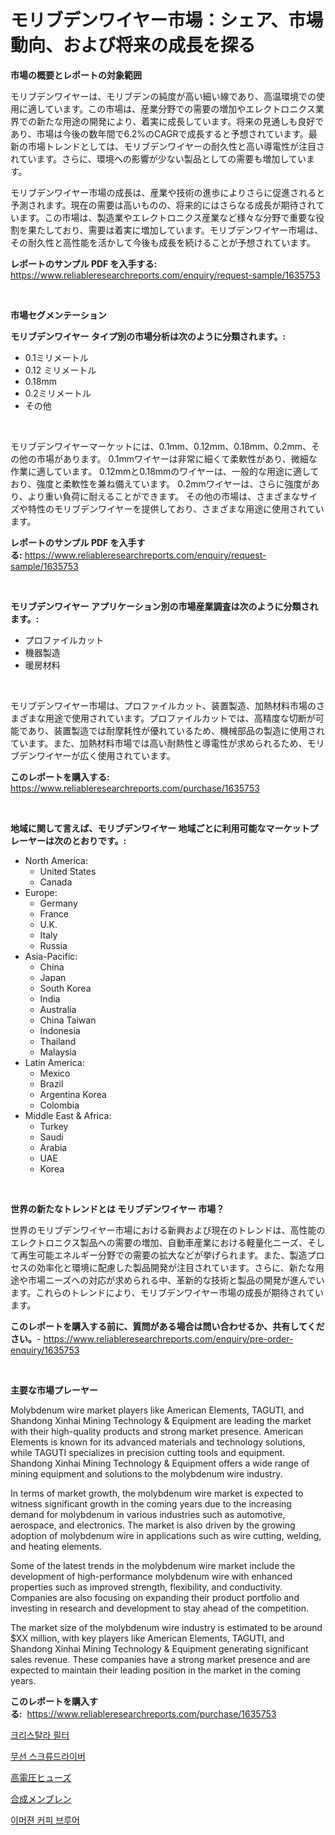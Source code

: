 <p><h1>モリブデンワイヤー市場：シェア、市場動向、および将来の成長を探る</h1></p><p><strong>市場の概要とレポートの対象範囲</strong></p>
<p><p>モリブデンワイヤーは、モリブデンの純度が高い細い線であり、高温環境での使用に適しています。この市場は、産業分野での需要の増加やエレクトロニクス業界での新たな用途の開発により、着実に成長しています。将来の見通しも良好であり、市場は今後の数年間で6.2%のCAGRで成長すると予想されています。最新の市場トレンドとしては、モリブデンワイヤーの耐久性と高い導電性が注目されています。さらに、環境への影響が少ない製品としての需要も増加しています。</p><p>モリブデンワイヤー市場の成長は、産業や技術の進歩によりさらに促進されると予測されます。現在の需要は高いものの、将来的にはさらなる成長が期待されています。この市場は、製造業やエレクトロニクス産業など様々な分野で重要な役割を果たしており、需要は着実に増加しています。モリブデンワイヤー市場は、その耐久性と高性能を活かして今後も成長を続けることが予想されています。</p></p>
<p><strong>レポートのサンプル PDF を入手する:</strong> <a href="https://www.reliableresearchreports.com/enquiry/request-sample/1635753">https://www.reliableresearchreports.com/enquiry/request-sample/1635753</a></p>
<p>&nbsp;</p>
<p><strong>市場セグメンテーション</strong></p>
<p><strong>モリブデンワイヤー タイプ別の市場分析は次のように分類されます。:</strong></p>
<p><ul><li>0.1ミリメートル</li><li>0.12 ミリメートル</li><li>0.18mm</li><li>0.2ミリメートル</li><li>その他</li></ul></p>
<p>&nbsp;</p>
<p><p>モリブデンワイヤーマーケットには、0.1mm、0.12mm、0.18mm、0.2mm、その他の市場があります。 0.1mmワイヤーは非常に細くて柔軟性があり、微細な作業に適しています。 0.12mmと0.18mmのワイヤーは、一般的な用途に適しており、強度と柔軟性を兼ね備えています。 0.2mmワイヤーは、さらに強度があり、より重い負荷に耐えることができます。 その他の市場は、さまざまなサイズや特性のモリブデンワイヤーを提供しており、さまざまな用途に使用されています。</p></p>
<p><strong>レポートのサンプル PDF を入手する:</strong>&nbsp;<a href="https://www.reliableresearchreports.com/enquiry/request-sample/1635753">https://www.reliableresearchreports.com/enquiry/request-sample/1635753</a></p>
<p>&nbsp;</p>
<p><strong> モリブデンワイヤー アプリケーション別の市場産業調査は次のように分類されます。:</strong></p>
<p><ul><li>プロファイルカット</li><li>機器製造</li><li>暖房材料</li></ul></p>
<p>&nbsp;</p>
<p><p>モリブデンワイヤー市場は、プロファイルカット、装置製造、加熱材料市場のさまざまな用途で使用されています。プロファイルカットでは、高精度な切断が可能であり、装置製造では耐摩耗性が優れているため、機械部品の製造に使用されています。また、加熱材料市場では高い耐熱性と導電性が求められるため、モリブデンワイヤーが広く使用されています。</p></p>
<p><strong>このレポートを購入する:</strong>&nbsp; <a href="https://www.reliableresearchreports.com/purchase/1635753">https://www.reliableresearchreports.com/purchase/1635753</a></p>
<p>&nbsp;</p>
<p><strong>地域に関して言えば、モリブデンワイヤー 地域ごとに利用可能なマーケットプレーヤーは次のとおりです。:</strong></p>
<p><ul>
    <li>
        North America:
        <ul>
            <li>United States</li>
            <li>Canada</li>
        </ul>
    </li>
    <li>
        Europe:
        <ul>
            <li>Germany</li>
            <li>France</li>
            <li>U.K.</li>
            <li>Italy</li>
            <li>Russia</li>
        </ul>
    </li>
    <li>
        Asia-Pacific:
        <ul>
            <li>China</li>
            <li>Japan</li>
            <li>South Korea</li>
            <li>India</li>
            <li>Australia</li>
            <li>China Taiwan</li>
            <li>Indonesia</li>
            <li>Thailand</li>
            <li>Malaysia</li>
        </ul>
    </li>
    <li>
        Latin America:
        <ul>
            <li>Mexico</li>
            <li>Brazil</li>
            <li>Argentina Korea</li>
            <li>Colombia</li>
        </ul>
    </li>
    <li>
        Middle East & Africa:
        <ul>
            <li>Turkey</li>
            <li>Saudi</li>
            <li>Arabia</li>
            <li>UAE</li>
            <li>Korea</li>
        </ul>
    </li>
    </ul></p>
<p>&nbsp;</p>
<p><strong>世界の新たなトレンドとは モリブデンワイヤー 市場？</strong></p>
<p><p>世界のモリブデンワイヤー市場における新興および現在のトレンドは、高性能のエレクトロニクス製品への需要の増加、自動車産業における軽量化ニーズ、そして再生可能エネルギー分野での需要の拡大などが挙げられます。また、製造プロセスの効率化と環境に配慮した製品開発が注目されています。さらに、新たな用途や市場ニーズへの対応が求められる中、革新的な技術と製品の開発が進んでいます。これらのトレンドにより、モリブデンワイヤー市場の成長が期待されています。</p></p>
<p><strong>このレポートを購入する前に、質問がある場合は問い合わせるか、共有してください。</strong>- <a href="https://www.reliableresearchreports.com/enquiry/pre-order-enquiry/1635753">https://www.reliableresearchreports.com/enquiry/pre-order-enquiry/1635753</a></p>
<p>&nbsp;</p>
<p><strong>主要な市場プレーヤー</strong></p>
<p><p>Molybdenum wire market players like American Elements, TAGUTI, and Shandong Xinhai Mining Technology & Equipment are leading the market with their high-quality products and strong market presence. American Elements is known for its advanced materials and technology solutions, while TAGUTI specializes in precision cutting tools and equipment. Shandong Xinhai Mining Technology & Equipment offers a wide range of mining equipment and solutions to the molybdenum wire industry.</p><p>In terms of market growth, the molybdenum wire market is expected to witness significant growth in the coming years due to the increasing demand for molybdenum in various industries such as automotive, aerospace, and electronics. The market is also driven by the growing adoption of molybdenum wire in applications such as wire cutting, welding, and heating elements.</p><p>Some of the latest trends in the molybdenum wire market include the development of high-performance molybdenum wire with enhanced properties such as improved strength, flexibility, and conductivity. Companies are also focusing on expanding their product portfolio and investing in research and development to stay ahead of the competition.</p><p>The market size of the molybdenum wire industry is estimated to be around $XX million, with key players like American Elements, TAGUTI, and Shandong Xinhai Mining Technology & Equipment generating significant sales revenue. These companies have a strong market presence and are expected to maintain their leading position in the market in the coming years.</p></p>
<p><strong>このレポートを購入する:</strong>&nbsp;&nbsp;<a href="https://www.reliableresearchreports.com/purchase/1635753">https://www.reliableresearchreports.com/purchase/1635753</a></p>
<p><p><a href="https://github.com/idcefvhkdut6/Market-Research-Report-List-1/blob/main/97351756435.md">크리스탈라 필터</a></p><p><a href="https://github.com/royErdmtyan906778/Market-Research-Report-List-1/blob/main/66001186434.md">무선 스크류드라이버</a></p><p><a href="https://medium.com/@marcosoenrt565736/%E9%AB%98%E9%9B%BB%E5%9C%A7%E3%83%92%E3%83%A5%E3%83%BC%E3%82%BA%E5%B8%82%E5%A0%B4-2031%E5%B9%B4%E3%81%BE%E3%81%A7%E3%81%AE%E6%88%90%E5%8A%9F%E3%81%99%E3%82%8B%E3%83%93%E3%82%B8%E3%83%8D%E3%82%B9%E6%88%A6%E7%95%A5%E3%81%AE%E9%8D%B5-d2ae1e0fd68a">高電圧ヒューズ</a></p><p><a href="https://medium.com/@desekay3566/%E5%90%88%E6%88%90%E8%86%9C%E5%B8%82%E5%A0%B4%E8%A6%8F%E6%A8%A1%E3%81%AF-%E3%82%B0%E3%83%AD%E3%83%BC%E3%83%90%E3%83%AB%E7%94%A3%E6%A5%AD%E3%81%AB%E3%81%8A%E3%81%91%E3%82%8B%E6%9C%80%E9%81%A9%E3%81%AA%E3%83%9E%E3%83%BC%E3%82%B1%E3%83%86%E3%82%A3%E3%83%B3%E3%82%B0%E3%83%81%E3%83%A3%E3%83%8D%E3%83%AB%E3%82%92%E6%98%8E%E3%82%89%E3%81%8B%E3%81%AB%E3%81%97%E3%81%BE%E3%81%99-ecc8ac541b82">合成メンブレン</a></p><p><a href="https://medium.com/@mayekuhic00/%EC%B9%A8%EC%A7%80%EC%8B%9D-%EC%BB%A4%ED%94%BC-%EC%A0%9C%EC%A1%B0%EA%B8%B0-%EC%8B%9C%EC%9E%A5-%EC%8B%9C%EC%9E%A5-%EC%A0%90%EC%9C%A0%EC%9C%A8-%EC%8B%9C%EC%9E%A5-%EB%8F%99%ED%96%A5-%EB%B0%8F-%EB%AF%B8%EB%9E%98-%EC%84%B1%EC%9E%A5-%ED%83%90%EC%83%89-3e49db1aef47">이머젼 커피 브루어</a></p></p>